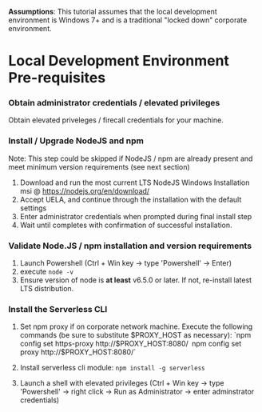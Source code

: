 **Assumptions**: This tutorial assumes that the local development environment is Windows 7+ and is a traditional "locked down" corporate environment.

# Local Development Environment Pre-requisites
### Obtain administrator credentials / elevated privileges
Obtain elevated priveleges / firecall credentials for your machine.
### Install / Upgrade NodeJS  and npm
Note: This step could be skipped if NodeJS / npm are already present and meet minimum version requirements (see next section)
  1. Download and run the most current LTS NodeJS Windows Installation msi @ https://nodejs.org/en/download/
  2. Accept UELA, and continue through the installation with the default settings
  3. Enter administrator credentials when prompted during final install step
  4. Wait until completes with confirmation of successful installation.
### Validate Node.JS / npm installation and version requirements
  1. Launch Powershell (Ctrl + Win key -> type 'Powershell' -> Enter)  
  2. execute `node -v`
  3. Ensure version of node is **at least** v6.5.0 or later.  If not, re-install latest LTS distribution.
### Install the Serverless CLI
  1. Set npm proxy if on corporate network machine.  Execute the following commands (be sure to substitute $PROXY_HOST as necessary):
      `npm config set https-proxy http://$PROXY_HOST:8080/`
      `npm config set proxy http://$PROXY_HOST:8080/`
  2. Install serverless cli module:
      `npm install -g serverless`
  




1. Launch a shell with elevated privileges (Ctrl + Win key -> type 'Powershell' -> right click -> Run as Administrator -> enter adminstrator credentials)
 

